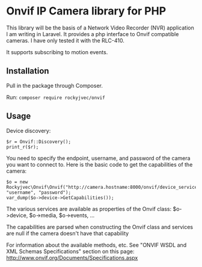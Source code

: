 # Onvif IP Camera library for PHP

This library will be the basis of a Network Video Recorder (NVR) application I am writing in Laravel.  It provides a php interface to Onvif compatible cameras.  I have only tested it with the RLC-410.

It supports subscribing to motion events.

## Installation

Pull in the package through Composer.

Run:
```composer require rockyjvec/onvif```

## Usage

Device discovery:  
```
$r = Onvif::Discovery();
print_r($r);
```

You need to specify the endpoint, username, and password of the camera you want to connect to.
Here is the basic code to get the capabilities of the camera:
```
$o = new Rockyjvec\Onvif\Onvif("http://camera.hostname:8000/onvif/device_service", "username", "password");
var_dump($o->device->GetCapabilities());
```
The various services are available as properties of the Onvif class:
$o->device,
$o->media,
$o->events, 
...

The capabilities are parsed when constructing the Onvif class and services are null if the camera doesn't have that capability

For information about the available methods, etc.  See "ONVIF WSDL and XML Schemas Specifications" section on this page: http://www.onvif.org/Documents/Specifications.aspx
